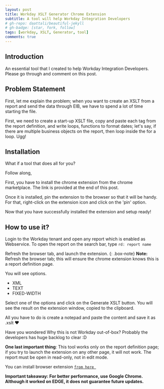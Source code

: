 ```yaml
---
layout: post
title: Workday XSLT Generator Chrome Extension
subtitle: A tool will help Workday Integration Developers
# gh-repo: daattali/beautiful-jekyll
# gh-badge: [star, fork, follow]
tags: [workday, XSLT, Generator, tool]
comments: true
---
```

## Introduction
An essential tool that I created to help Workday Integration Developers. Please go through and comment on this post. 

## Problem Statement
First, let me explain the problem; when you want to create an XSLT from a report and send the data through EIB, we have to spend a lot of time starting the file.

First, we need to create a start-up XSLT file, copy and paste each tag from the report definition, and write loops, functions to format dates; let's say, if there are multiple business objects on the report, then loop inside the for a loop. Ugg!

## Installation

What if a tool that does all for you?

Follow along,

First, you have to install the chrome extension from the chrome marketplace. The link is provided at the end of this post.

Once it is installed, pin the extension to the browser so that it will be handy. For that, right-click on the extension icon and click on the 'pin' option.

Now that you have successfully installed the extension and setup ready!

## How to use it?

Login to the Workday tenant and open any report which is enabled as Webservice. To open the report on the search bar, type `rd: report name`

Refresh the browser tab, and launch the extension.
{: .box-note}
**Note:** Refresh the browser tab; this will ensure the chrome extension knows this is a report definition page.

You will see options. 

* XML
* TEXT
* FIXED-WIDTH

Select one of the options and click on the Generate XSLT button. You will see the result on the extension window, copied to the clipboard.

All you have to do is create a notepad and paste the content and save it as .xslt ❤

Have you wondered Why this is not Workday out-of-box? Probably the developers has huge backlog to clear :D 

**One last important thing**: This tool works only on the report definition page; if you try to launch the extension on any other page, it will not work. The report must be open in read-only, not in edit mode.

You can install browser extension [`from here `](https://chrome.google.com/webstore/detail/workday-utilities/dfplhdepcjbplijcplkpeapjadfepfjh?hl=en-GB&authuser=0)

**Important takeaway: For better performance, use Google Chrome. Although it worked on EDGE, it does not guarantee future updates.**
